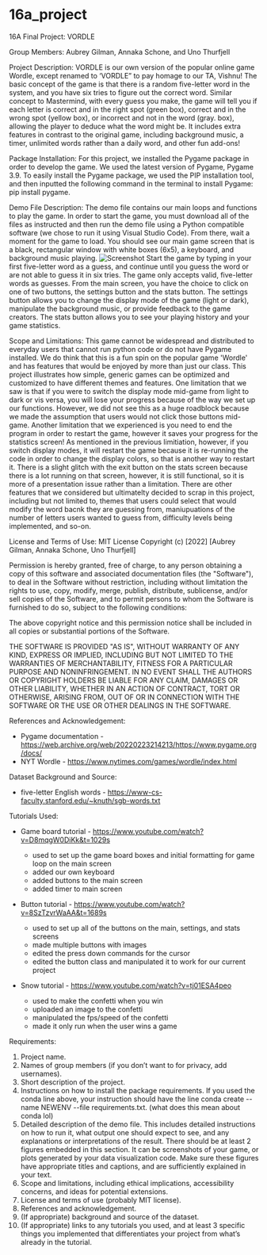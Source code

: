 # 16a_project
16A Final Project: VORDLE

Group Members: Aubrey Gilman, Annaka Schone, and Uno Thurfjell

Project Description: 
VORDLE is our own version of the popular online game Wordle, except renamed to ‘VORDLE” to pay homage to our TA, Vishnu! The basic concept of the game is that there is a random five-letter word in the system, and you have six tries to figure out the correct word. Similar concept to Mastermind, with every guess you make, the game will tell you if each letter is correct and in the right spot (green box), correct and in the wrong spot (yellow box), or incorrect and not in the word (gray. box), allowing the player to deduce what the word might be. It includes extra features in contrast to the original game, including background music, a timer, unlimited words rather than a daily word, and other fun add-ons!


Package Installation: 
For this project, we installed the Pygame package in order to develop the game. We used the latest version of Pygame, Pygame 3.9. To easily install the Pygame package, we used the PIP installation tool, and then inputted the following command in the terminal to install Pygame: pip install pygame. 


Demo File Description: 
The demo file contains our main loops and functions to play the game. In order to start the game, you must download all of the files as instructed and then run the demo file using a Python compatible software (we chose to run it using Visual Studio Code). From there, wait a moment for the game to load. You should see our main game screen that is a black, rectangular window with white boxes (6x5), a keyboard, and background music playing. 
![Screenshot](screenshot.png)
Start the game by typing in your first five-letter word as a guess, and continue until you guess the word or are not able to guess it in six tries. The game only accepts valid, five-letter words as guesses. From the main screen, you have the choice to click on one of two buttons, the settings button and the stats button. The settings button allows you to change the display mode of the game (light or dark), manipulate the background music, or provide feedback to the game creators. The stats button allows you to see your playing history and your game statistics.


Scope and Limitations: 
This game cannot be widespread and distributed to everyday users that cannot run python code or do not have Pygame installed. We do think that this is a fun spin on the popular game 'Wordle' and has features that would be enjoyed by more than just our class. This project illustrates how simple, generic games can be optimized and customized to have different themes and features. One limitation that we saw is that if you were to switch the display mode mid-game from light to dark or vis versa, you will lose your progress because of the way we set up our functions. However, we did not see this as a huge roadblock because we made the assumption that users would not click those buttons mid-game. Another limitation that we experienced is you need to end the program in order to restart the game, however it saves your progress for the statistics screen! As mentioned in the previous limitiation, however, if you switch display modes, it will restart the game because it is re-running the code in order to change the display colors, so that is another way to restart it. There is a slight glitch with the exit button on the stats screen because there is a lot running on that screen, however, it is still functional, so it is more of a presentation issue rather than a limitation. There are other features that we considered but ultimatelty decided to scrap in this project, including but not limited to, themes that users could select that would modify the word bacnk they are guessing from, maniupuations of the number of letters users wanted to guess from, difficulty levels being implemented, and so-on.


License and Terms of Use: MIT License
Copyright (c) [2022] [Aubrey Gilman, Annaka Schone, Uno Thurfjell]

Permission is hereby granted, free of charge, to any person obtaining a copy of this software and associated documentation files (the "Software"), to deal in the 
Software without restriction, including without limitation the rights to use, copy, modify, merge, publish, distribute, sublicense, and/or sell copies of the 
Software, and to permit persons to whom the Software is furnished to do so, subject to the following conditions:

The above copyright notice and this permission notice shall be included in all copies or substantial portions of the Software.

THE SOFTWARE IS PROVIDED "AS IS", WITHOUT WARRANTY OF ANY KIND, EXPRESS OR IMPLIED, INCLUDING BUT NOT LIMITED TO THE WARRANTIES OF MERCHANTABILITY, FITNESS FOR A 
PARTICULAR PURPOSE AND NONINFRINGEMENT. IN NO EVENT SHALL THE AUTHORS OR COPYRIGHT HOLDERS BE LIABLE FOR ANY CLAIM, DAMAGES OR OTHER LIABILITY, WHETHER IN AN ACTION
OF CONTRACT, TORT OR OTHERWISE, ARISING FROM, OUT OF OR IN CONNECTION WITH THE SOFTWARE OR THE USE OR OTHER DEALINGS IN THE SOFTWARE.


References and Acknowledgement: 
- Pygame documentation - https://web.archive.org/web/20220223214213/https://www.pygame.org/docs/
- NYT Wordle - https://www.nytimes.com/games/wordle/index.html

Dataset Background and Source:
- five-letter English words - https://www-cs-faculty.stanford.edu/~knuth/sgb-words.txt


Tutorials Used:
- Game board tutorial - https://www.youtube.com/watch?v=D8mqgW0DiKk&t=1029s
  - used to set up the game board boxes and initial formatting for game loop on the main screen
  - added our own keyboard
  - added buttons to the main screen
  - added timer to main screen

- Button tutorial - https://www.youtube.com/watch?v=8SzTzvrWaAA&t=1689s
  - used to set up all of the buttons on the main, settings, and stats screens 
  - made multiple buttons with images
  - edited the press down commands for the cursor
  - edited the button class and manipulated it to work for our current project


- Snow tutorial - https://www.youtube.com/watch?v=tj01ESA4peo
  - used to make the confetti when you win
  - uploaded an image to the confetti
  - manipulated the fps/speed of the confetti
  - made it only run when the user wins a game


Requirements:
1. Project name.
2. Names of group members (if you don’t want to for privacy, add usernames).
3. Short description of the project.
4. Instructions on how to install the package requirements. If you used the conda line above, your instruction should have the line conda create --name NEWENV --file requirements.txt. (what does this mean about conda lol)
5. Detailed description of the demo file. This includes detailed instructions on how to run it, what output one should expect to see, and any explanations or interpretations of the result. There should be at least 2 figures embedded in this section. It can be screenshots of your game, or plots generated by your data visualization code. Make sure these figures have appropriate titles and captions, and are sufficiently explained in your text.
6. Scope and limitations, including ethical implications, accessibility concerns, and ideas for potential extensions.
7. License and terms of use (probably MIT license).
8. References and acknowledgement.
9. (If appropriate) background and source of the dataset.
10. (If appropriate) links to any tutorials you used, and at least 3 specific things you implemented that differentiates your project from what’s already in the tutorial.
